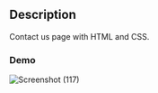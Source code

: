 ## Description
Contact us page with HTML and CSS.

### Demo
![Screenshot (117)](https://user-images.githubusercontent.com/66902249/136321318-096b3ba7-7234-4484-ad0a-c15cdbb66ace.png)

